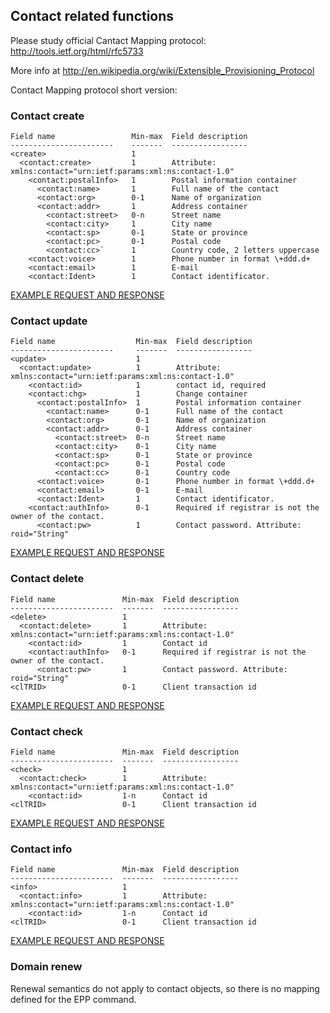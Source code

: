 ## Contact related functions

Please study official Cantact Mapping protocol:
http://tools.ietf.org/html/rfc5733

More info at http://en.wikipedia.org/wiki/Extensible_Provisioning_Protocol

Contact Mapping protocol short version:

### Contact create

    Field name                 Min-max  Field description
    -----------------------    -------  -----------------
    <create>                   1     
      <contact:create>         1        Attribute: xmlns:contact="urn:ietf:params:xml:ns:contact-1.0"
        <contact:postalInfo>   1        Postal information container
          <contact:name>       1        Full name of the contact
          <contact:org>        0-1      Name of organization
          <contact:addr>       1        Address container
            <contact:street>   0-n      Street name
            <contact:city>     1        City name
            <contact:sp>       0-1      State or province
            <contact:pc>       0-1      Postal code
            <contact:cc>`      1        Country code, 2 letters uppercase 
        <contact:voice>        1        Phone number in format \+ddd.d+
        <contact:email>        1        E-mail
        <contact:Ident>        1        Contact identificator. 

[EXAMPLE REQUEST AND RESPONSE](/doc/epp-examples.md#epp-contact-with-valid-user-create-command-successfully-creates-a-contact)

### Contact update

    Field name                  Min-max  Field description
    -----------------------     -------  -----------------
    <update>                    1     
      <contact:update>          1        Attribute: xmlns:contact="urn:ietf:params:xml:ns:contact-1.0"
        <contact:id>            1        contact id, required
        <contact:chg>           1        Change container
          <contact:postalInfo>  1        Postal information container
            <contact:name>      0-1      Full name of the contact
            <contact:org>       0-1      Name of organization
            <contact:addr>      0-1      Address container
              <contact:street>  0-n      Street name
              <contact:city>    0-1      City name
              <contact:sp>      0-1      State or province
              <contact:pc>      0-1      Postal code
              <contact:cc>      0-1      Country code
          <contact:voice>       0-1      Phone number in format \+ddd.d+
          <contact:email>       0-1      E-mail
          <contact:Ident>       1        Contact identificator. 
        <contact:authInfo>      0-1      Required if registrar is not the owner of the contact.
          <contact:pw>          1        Contact password. Attribute: roid="String"


[EXAMPLE REQUEST AND RESPONSE](/doc/epp-examples.md#epp-contact-with-valid-user-update-command-is-succesful)

### Contact delete

    Field name               Min-max  Field description
    -----------------------  -------  -----------------
    <delete>                 1       
      <contact:delete>       1        Attribute: xmlns:contact="urn:ietf:params:xml:ns:contact-1.0"
        <contact:id>         1        Contact id
        <contact:authInfo>   0-1      Required if registrar is not the owner of the contact.
          <contact:pw>       1        Contact password. Attribute: roid="String"
    <clTRID>                 0-1      Client transaction id

[EXAMPLE REQUEST AND RESPONSE](/doc/epp-examples.md#epp-contact-with-valid-user-delete-command-deletes-contact)


### Contact check

    Field name               Min-max  Field description
    -----------------------  -------  -----------------
    <check>                  1       
      <contact:check>        1        Attribute: xmlns:contact="urn:ietf:params:xml:ns:contact-1.0"
        <contact:id>         1-n      Contact id 
    <clTRID>                 0-1      Client transaction id

[EXAMPLE REQUEST AND RESPONSE](/doc/epp-examples.md#epp-contact-with-valid-user-check-command-returns-info-about-contact-availability)


### Contact info

    Field name               Min-max  Field description
    -----------------------  -------  -----------------
    <info>                   1       
      <contact:info>         1        Attribute: xmlns:contact="urn:ietf:params:xml:ns:contact-1.0"
        <contact:id>         1-n      Contact id 
    <clTRID>                 0-1      Client transaction id

[EXAMPLE REQUEST AND RESPONSE](/doc/epp-examples.md#epp-contact-with-valid-user-info-command-discloses-items-to-owner)


### Domain renew

Renewal semantics do not apply to contact objects, so there is no
mapping defined for the EPP <renew> command.
